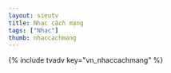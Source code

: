 ```yaml
---
layout: sieutv
title: Nhạc cách mạng
tags: ["Nhạc"]
thumb: nhaccachmang
---
```

{% include tvadv key="vn_nhaccachmang" %}
